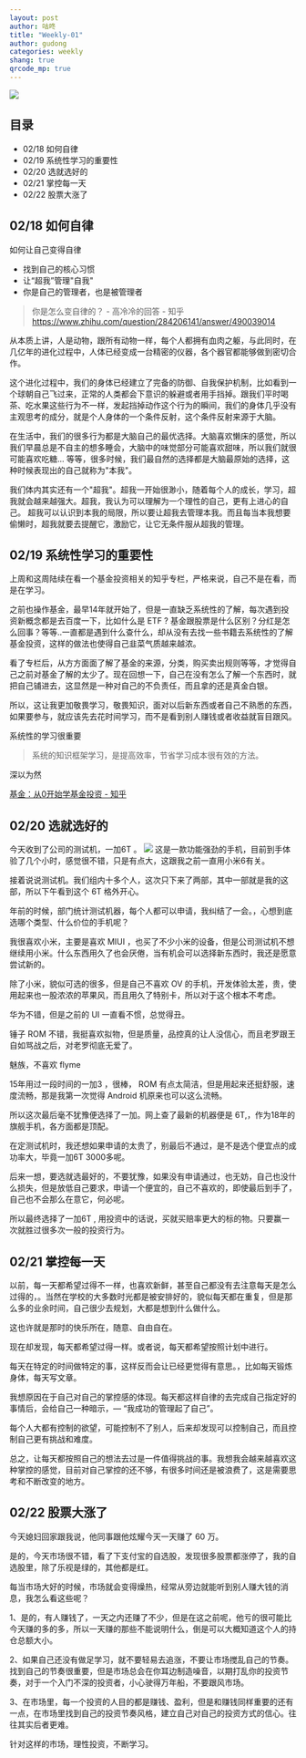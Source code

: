 ```yaml
---
layout: post
author: 咕咚
title: "Weekly-01"
author: gudong
categories: weekly 
shang: true
qrcode_mp: true
---
```


![](https://images.pexels.com/photos/539681/pexels-photo-539681.jpeg?auto=compress&cs=tinysrgb&dpr=2&h=650&w=940)

## 目录
* 02/18  如何自律
* 02/19 系统性学习的重要性
* 02/20 选就选好的
* 02/21 掌控每一天
* 02/22 股票大涨了


## 02/18  如何自律
如何让自己变得自律
* 找到自己的核心习惯
* 让“超我”管理"自我"
* 你是自己的管理者，也是被管理者

> 你是怎么变自律的？ - 高冷冷的回答 - 知乎
https://www.zhihu.com/question/284206141/answer/490039014

从本质上讲，人是动物，跟所有动物一样，每个人都拥有血肉之躯，与此同时，在几亿年的进化过程中，人体已经变成一台精密的仪器，各个器官都能够做到密切合作。

这个进化过程中，我们的身体已经建立了完备的防御、自我保护机制，比如看到一个球朝自己飞过来，正常的人类都会下意识的躲避或者用手挡掉。跟我们平时喝茶、吃水果这些行为不一样，发起挡掉动作这个行为的瞬间，我们的身体几乎没有主观思考的成分，就是个人身体的一个条件反射，这个条件反射来源于大脑。

在生活中，我们的很多行为都是大脑自己的最优选择。大脑喜欢懒床的感觉，所以我们早晨总是不自主的想多睡会，大脑中的味觉部分可能喜欢甜味，所以我们就很可能喜欢吃糖... 等等，很多时候，我们最自然的选择都是大脑最原始的选择，这种时候表现出的自己就称为"本我"。

我们体内其实还有一个"超我"。超我一开始很渺小，随着每个人的成长，学习，超我就会越来越强大。超我，我认为可以理解为一个理性的自己，更有上进心的自己。
超我可以认识到本我的局限，所以要让超我去管理本我。而且每当本我想要偷懒时，超我就要去提醒它，激励它，让它无条件服从超我的管理。

## 02/19 系统性学习的重要性
上周和这周陆续在看一个基金投资相关的知乎专栏，严格来说，自己不是在看，而是在学习。

之前也操作基金，最早14年就开始了，但是一直缺乏系统性的了解，每次遇到投资新概念都是去百度一下，比如什么是 ETF ? 基金跟股票是什么区别？分红是怎么回事？等等..一直都是遇到什么查什么，却从没有去找一些书籍去系统性的了解基金投资，这样的做法也使得自己韭菜气质越来越浓。

看了专栏后，从方方面面了解了基金的来源，分类，购买卖出规则等等，才觉得自己之前对基金了解的太少了。现在回想一下，自己在没有怎么了解一个东西时，就把自己铺进去，这显然是一种对自己的不负责任，而且拿的还是真金白银。

所以，这让我更加敬畏学习，敬畏知识，面对以后新东西或者自己不熟悉的东西，如果要参与，就应该先去花时间学习，而不是看到别人赚钱或者收益就盲目跟风。

系统性的学习很重要
>系统的知识框架学习，是提高效率，节省学习成本很有效的方法。

深以为然

[基金：从0开始学基金投资 - 知乎](https://zhuanlan.zhihu.com/fundslearning)

## 02/20 选就选好的
今天收到了公司的测试机，一加6T 。
![](https://ws2.sinaimg.cn/large/006tKfTcly1g0dajk1ykhj30rs0p00yj.jpg)
这是一款功能强劲的手机，目前到手体验了几个小时，感觉很不错，只是有点大，这跟我之前一直用小米6有关。

接着说说测试机。我们组内十多个人，这次只下来了两部，其中一部就是我的这部，所以下午看到这个 6T 格外开心。

年前的时候，部门统计测试机器，每个人都可以申请，我纠结了一会。，心想到底选哪个类型、什么价位的手机呢？

我很喜欢小米，主要是喜欢 MIUI ，也买了不少小米的设备，但是公司测试机不想继续用小米。什么东西用久了也会厌倦，当有机会可以选择新东西时，我还是愿意尝试新的。

除了小米，貌似可选的很多，但是自己不喜欢 OV 的手机，开发体验太差，贵，使用起来也一股浓浓的苹果风，而且用久了特别卡，所以对于这个根本不考虑。

华为不错，但是之前的 UI 一直看不惯，总觉得丑。

锤子 ROM 不错，我挺喜欢拟物，但是质量，品控真的让人没信心，而且老罗跟王自如骂战之后，对老罗彻底无爱了。

魅族，不喜欢 flyme

15年用过一段时间的一加3 ，很棒， ROM 有点太简洁，但是用起来还挺舒服，速度流畅，那是我第一次觉得 Android 机原来也可以这么流畅。

所以这次最后毫不犹豫便选择了一加。网上查了最新的机器便是 6T,，作为18年的旗舰手机，各方面都是顶配。

在定测试机时，我还想如果申请的太贵了，别最后不通过，是不是选个便宜点的成功率大，毕竟一加6T 3000多呢。

后来一想，要选就选最好的，不要犹豫，如果没有申请通过，也无妨，自己也没什么损失，但是放低自己要求，申请一个便宜的，自己不喜欢的，即使最后到手了，自己也不会那么在意它，何必呢。

所以最终选择了一加6T , 用投资中的话说，买就买赔率更大的标的物。只要赢一次就胜过很多次一般的投资行为。

## 02/21 掌控每一天
以前，每一天都希望过得不一样，也喜欢新鲜，甚至自己都没有去注意每天是怎么过得的，。当然在学校的大多数时光都是被安排好的，貌似每天都在重复，但是那么多的业余时间，自己很少去规划，大都是想到什么做什么。

这也许就是那时的快乐所在，随意、自由自在。

现在却发现，每天都希望过得一样。或者说，每天都希望按照计划中进行。

每天在特定的时间做特定的事，这样反而会让已经更觉得有意思。，比如每天锻炼身体，每天写文章。

我想原因在于自己对自己的掌控感的体现。每天都这样自律的去完成自己指定好的事情后，会给自己一种暗示，— “我成功的管理起了自己”。

每个人大都有控制的欲望，可能控制不了别人，后来却发现可以控制自己，而且控制自己更有挑战和难度。

总之，让每天都按照自己的想法去过是一件值得挑战的事。我想我会越来越喜欢这种掌控的感觉，目前对自己掌控的还不够，有很多时间还是被浪费了，这是需要思考和不断改变的地方。

## 02/22  股票大涨了
今天媳妇回家跟我说，他同事跟他炫耀今天一天赚了 60 万。

是的，今天市场很不错，看了下支付宝的自选股，发现很多股票都涨停了，我的自选股里，除了乐视是绿的，其他都是红。

每当市场大好的时候，市场就会变得燥热，经常从旁边就能听到别人赚大钱的消息，我怎么看这些呢？

1、是的，有人赚钱了，一天之内还赚了不少，但是在这之前呢，他亏的很可能比今天赚的多的多，所以一天赚的那些不能说明什么，倒是可以大概知道这个人的持仓总额大小。

2、如果自己还没有做足学习，就不要轻易去追涨，不要让市场搅乱自己的节奏。找到自己的节奏很重要，但是市场总会在你耳边制造噪音，以期打乱你的投资节奏，对于一个入门不深的投资者，小心驶得万年船，不要跟风市场。

3、在市场里，每一个投资的人目的都是赚钱、盈利，但是和赚钱同样重要的还有一点，在市场里找到自己的投资节奏风格，建立自己对自己的投资方式的信心。往往其实后者更难。

针对这样的市场，理性投资，不断学习。


